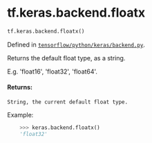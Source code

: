 <div itemscope itemtype="http://developers.google.com/ReferenceObject">
<meta itemprop="name" content="tf.keras.backend.floatx" />
<meta itemprop="path" content="Stable" />
</div>

# tf.keras.backend.floatx

``` python
tf.keras.backend.floatx()
```



Defined in [`tensorflow/python/keras/backend.py`](/code/stable/tensorflow/python/keras/backend.py).

Returns the default float type, as a string.

E.g. 'float16', 'float32', 'float64'.

#### Returns:

    String, the current default float type.

Example:
```python
    >>> keras.backend.floatx()
    'float32'
```